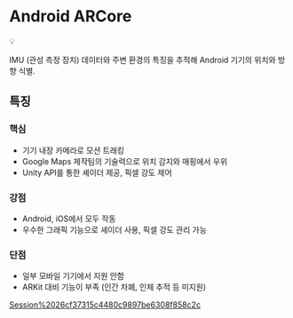 # Android ARCore

<aside>
💡

IMU (관성 측정 장치) 데이터와 주변 환경의 특징을 추적해 Android 기기의 위치와 방향 식별.

</aside>

## 특징

### 핵심

- 기기 내장 카메라로 모션 트래킹
- Google Maps 제작팀의 기술력으로 위치 감지와 매핑에서 우위
- Unity API를 통한 셰이더 제공, 픽셀 강도 제어

### 강점

- Android, iOS에서 모두 작동
- 우수한 그래픽 기능으로 셰이더 사용, 픽셀 강도 관리 가능

### 단점

- 일부 모바일 기기에서 지원 안함
- ARKit 대비 기능이 부족 (인간 차폐, 인체 추적 등 미지원)

[Session%2026cf37315c4480c9897be6308f858c2c](Session%2026cf37315c4480c9897be6308f858c2c)
